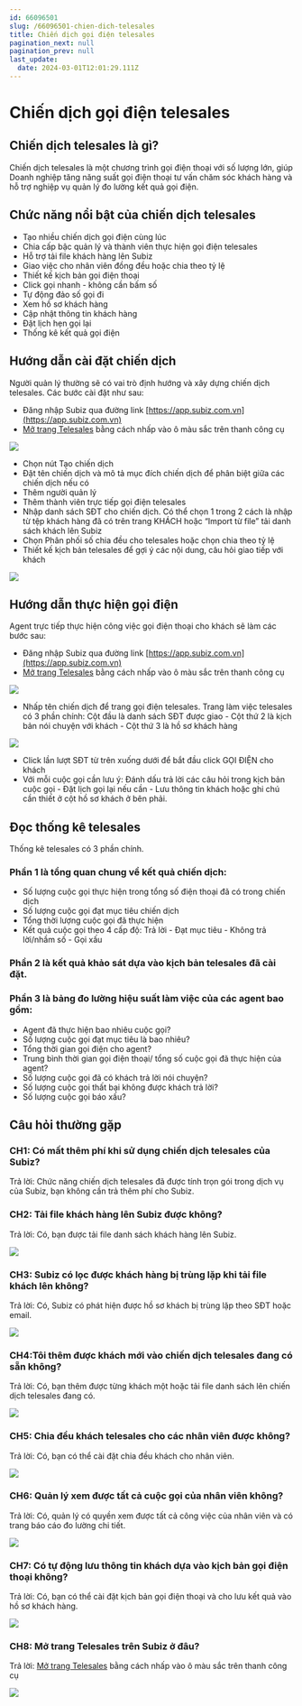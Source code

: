 ```yaml
---
id: 66096501
slug: /66096501-chien-dich-telesales
title: Chiến dịch gọi điện telesales
pagination_next: null
pagination_prev: null
last_update:
  date: 2024-03-01T12:01:29.111Z
---
```


# Chiến dịch gọi điện telesales

## Chiến dịch telesales là gì?




Chiến dịch telesales là một chương trình gọi điện thoại với số lượng lớn, giúp Doanh nghiệp tăng năng suất gọi điện thoại tư vấn chăm sóc khách hàng và hỗ trợ nghiệp vụ quản lý đo lường kết quả gọi điện.
## Chức năng nổi bật của chiến dịch telesales


- Tạo nhiều chiến dịch gọi điện cùng lúc
- Chia cấp bậc quản lý và thành viên thực hiện gọi điện telesales
- Hỗ trợ tải file khách hàng lên Subiz
- Giao việc cho nhân viên đồng đều hoặc chia theo tỷ lệ
- Thiết kế kịch bản gọi điện thoại
- Click gọi nhanh - không cần bấm số
- Tự động đảo số gọi đi
- Xem hồ sơ khách hàng
- Cập nhật thông tin khách hàng
- Đặt lịch hẹn gọi lại
- Thống kê kết quả gọi điện
## Hướng dẫn cài đặt chiến dịch


Người quản lý thường sẽ có vai trò định hướng và xây dựng chiến dịch telesales. Các bước cài đặt như sau:

- Đăng nhập Subiz qua đường link [https://app.subiz.com.vn](https://app.subiz.com.vn)
- [Mở trang Telesales](https://app.subiz.com.vn/telesale-list) bằng cách nhấp vào ô màu sắc trên thanh công cụ


![](https://vcdn.subiz-cdn.com/file/b341073c1b70e2c652baefe2d9941a4b13ea659ec99c2680607a7b0f3b7db9c9_acpxkgumifuoofoosble)
- Chọn nút Tạo chiến dịch
- Đặt tên chiến dịch và mô tả mục đích chiến dịch để phân biệt giữa các chiến dịch nếu có
- Thêm người quản lý
- Thêm thành viên trực tiếp gọi điện telesales
- Nhập danh sách SĐT cho chiến dịch. Có thể chọn 1 trong 2 cách là nhập từ tệp khách hàng đã có trên trang KHÁCH hoặc “Import từ file” tải danh sách khách lên Subiz
- Chọn Phân phối số chia đều cho telesales hoặc chọn chia theo tỷ lệ
- Thiết kế kịch bản telesales để gợi ý các nội dung, câu hỏi giao tiếp với khách


![](https://vcdn.subiz-cdn.com/file/90397674fc9c65428f696513abe5ceaf28a2565bb249ffe7a60cac10d66d51f8_acpxkgumifuoofoosble)
## Hướng dẫn thực hiện gọi điện


Agent trực tiếp thực hiện công việc gọi điện thoại cho khách sẽ làm các bước sau:

- Đăng nhập Subiz qua đường link [https://app.subiz.com.vn](https://app.subiz.com.vn)
- [Mở trang Telesales](https://app.subiz.com.vn/telesale-list) bằng cách nhấp vào ô màu sắc trên thanh công cụ


![](https://vcdn.subiz-cdn.com/file/b341073c1b70e2c652baefe2d9941a4b13ea659ec99c2680607a7b0f3b7db9c9_acpxkgumifuoofoosble)
- Nhấp tên chiến dịch để trang gọi điện telesales. Trang làm việc telesales có 3 phần chính: Cột đầu là danh sách SĐT được giao - Cột thứ 2 là kịch bản nói chuyện với khách - Cột thứ 3 là hồ sơ khách hàng


![](https://vcdn.subiz-cdn.com/file/a045d7c008068b7ba91883fa0a34e686a03f8dac50a6205154bf938fd56896c7_acpxkgumifuoofoosble)
- Click lần lượt SĐT từ trên xuống dưới để bắt đầu click GỌI ĐIỆN cho khách
- Với mỗi cuộc gọi cần lưu ý: Đánh dấu trả lời các câu hỏi trong kịch bản cuộc gọi - Đặt lịch gọi lại nếu cần - Lưu thông tin khách hoặc ghi chú cần thiết ở cột hồ sơ khách ở bên phải.
## Đọc thống kê telesales


Thống kê telesales có 3 phần chính.
### Phần 1 là tổng quan chung về kết quả chiến dịch:


- Số lượng cuộc gọi thực hiện trong tổng số điện thoại đã có trong chiến dịch
- Số lượng cuộc gọi đạt mục tiêu chiến dịch
- Tổng thời lượng cuộc gọi đã thực hiện
- Kết quả cuộc gọi theo 4 cấp độ: Trả lời - Đạt mục tiêu - Không trả lời/nhầm số - Gọi xấu
### Phần 2 là kết quả khảo sát dựa vào kịch bản telesales đã cài đặt.

### Phần 3 là bảng đo lường hiệu suất làm việc của các agent bao gồm:


- Agent đã thực hiện bao nhiêu cuộc gọi?
- Số lượng cuộc gọi đạt mục tiêu là bao nhiêu?
- Tổng thời gian gọi điện cho agent?
- Trung bình thời gian gọi điện thoại/ tổng số cuộc gọi đã thực hiện của agent?
- Số lượng cuộc gọi đã có khách trả lời nói chuyện?
- Số lượng cuộc gọi thất bại không được khách trả lời?
- Số lượng cuộc gọi báo xấu?
## Câu hỏi thường gặp

### CH1: Có mất thêm phí khi sử dụng chiến dịch telesales của Subiz?


Trả lời: Chức năng chiến dịch telesales đã được tính trọn gói trong dịch vụ của Subiz, bạn không cần trả thêm phí cho Subiz.
### CH2: Tải file khách hàng lên Subiz được không?


Trả lời: Có, bạn được tải file danh sách khách hàng lên Subiz.


![](https://vcdn.subiz-cdn.com/file/65d374d3b3bde5443da7e4f51c1b36d3dc6098ca14773380d0b0cf7d836e925f_acpxkgumifuoofoosble)

### CH3: Subiz có lọc được khách hàng bị trùng lặp khi tải file khách lên không?


Trả lời: Có, Subiz có phát hiện được hồ sơ khách bị trùng lặp theo SĐT hoặc email.


![](https://vcdn.subiz-cdn.com/file/4d68b031922575fa99588f8e06f648faad61b206e3079325fbe1b182ce14cef8_acpxkgumifuoofoosble)

### CH4:Tôi thêm được khách mới vào chiến dịch telesales đang có sẵn không?


Trả lời: Có, bạn thêm được từng khách một hoặc tải file danh sách lên chiến dịch telesales đang có.


![](https://vcdn.subiz-cdn.com/file/1437e7684cb8d256db1fdbdac561f5add5f8408768a5236b4992b231d0f63922_acpxkgumifuoofoosble)

### CH5: Chia đều khách telesales cho các nhân viên được không?


Trả lời: Có, bạn có thể cài đặt chia đều khách cho nhân viên.




![](https://vcdn.subiz-cdn.com/file/b8f61fa4eaad78bb2d84d698d7616515259563a60ae47cc68c3ba57af81c5b63_acpxkgumifuoofoosble)

### CH6: Quản lý xem được tất cả cuộc gọi của nhân viên không?


Trả lời: Có, quản lý có quyền xem được tất cả công việc của nhân viên và có trang báo cáo đo lường chi tiết.




![](https://vcdn.subiz-cdn.com/file/5efca9926f058e30a9f554f45c21a326c65a6a566ce1a11b5270ac51f1e18952_acpxkgumifuoofoosble)

### CH7: Có tự động lưu thông tin khách dựa vào kịch bản gọi điện thoại không?


Trả lời: Có, bạn có thể cài đặt kịch bản gọi điện thoại và cho lưu kết quả vào hồ sơ khách hàng.




![](https://vcdn.subiz-cdn.com/file/90397674fc9c65428f696513abe5ceaf28a2565bb249ffe7a60cac10d66d51f8_acpxkgumifuoofoosble)

### CH8: Mở trang Telesales trên Subiz ở đâu?


Trả lời: [Mở trang Telesales](https://app.subiz.com.vn/telesale-list) bằng cách nhấp vào ô màu sắc trên thanh công cụ




![](https://vcdn.subiz-cdn.com/file/b341073c1b70e2c652baefe2d9941a4b13ea659ec99c2680607a7b0f3b7db9c9_acpxkgumifuoofoosble)